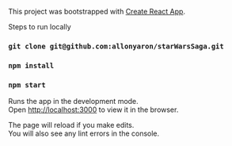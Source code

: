 This project was bootstrapped with [Create React App](https://github.com/facebookincubator/create-react-app).

Steps to run locally

### `git clone git@github.com:allonyaron/starWarsSaga.git`

### `npm install`

### `npm start`

Runs the app in the development mode.<br>
Open [http://localhost:3000](http://localhost:3000) to view it in the browser.

The page will reload if you make edits.<br>
You will also see any lint errors in the console.
